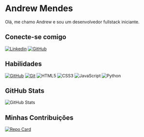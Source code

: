 # Andrew Mendes
Olá, me chamo Andrew e sou um desenvolvedor fullstack iniciante.

## Conecte-se comigo
[![Linkedin](https://img.shields.io/badge/LinkedIn-0077B5?style=for-the-badge&logo=linkedin&logoColor=white)](www.linkedin.com/in/andrew-gabriel-mendes-santos) 
[![GitHub](https://img.shields.io/badge/GitHub-100000?style=for-the-badge&logo=github&logoColor=white)](https://github.com/andrewgms2005)

## Habilidades

[![GitHub](https://img.shields.io/badge/GitHub-100000?style=for-the-badge&logo=github&logoColor=white)](https://docs.github.com)
[![Git](https://img.shields.io/badge/GIT-E44C30?style=for-the-badge&logo=git&logoColor=white)](htpps:://docs:git-scm.com/doc)
![HTML5](https://img.shields.io/badge/HTML5-E34F26?style=for-the-badge&logo=html5&logoColor=white)
![CSS3](https://img.shields.io/badge/CSS3-1572B6?style=for-the-badge&logo=css3&logoColor=white)
![JavaScript](https://img.shields.io/badge/JavaScript-F7DF1E?style=for-the-badge&logo=javascript&logoColor=black)
![Python](https://img.shields.io/badge/python-3670A0?style=for-the-badge&logo=python&logoColor=ffdd54)

## GitHub Stats
![GitHub Stats](https://github-readme-stats.vercel.app/api?username=SEUUSERNAME&theme=transparent&bg_color=000&border_color=30A3DC&show_icons=true&icon_color=30A3DC&title_color=E94D5F&text_color=FFF)


## Minhas Contribuições

[![Repo Card](https://github-readme-stats.vercel.app/api/pin/?username=andrewgms2005&repo=dio-lab-open-source&bg_color=000&border_color=30A3DC&show_icons=true&icon_color=30A3DC&title_color=E94D5F&text_color=FFF)](https://github.com/andrewgms2005/dio-lab-open-source)
